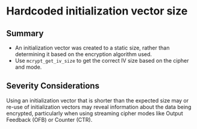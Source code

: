 # Hardcoded initialization vector size

## Summary

* An initialization vector was created to a static size, rather than determining it based on the encryption algorithm used.
* Use `mcrypt_get_iv_size` to get the correct IV size based on the cipher and mode.

## Severity Considerations

Using an initialization vector that is shorter than the expected size may or re-use of initialization vectors
may reveal information about the data being encrypted, particularly when using streaming cipher modes like
Output Feedback (OFB) or Counter (CTR).

